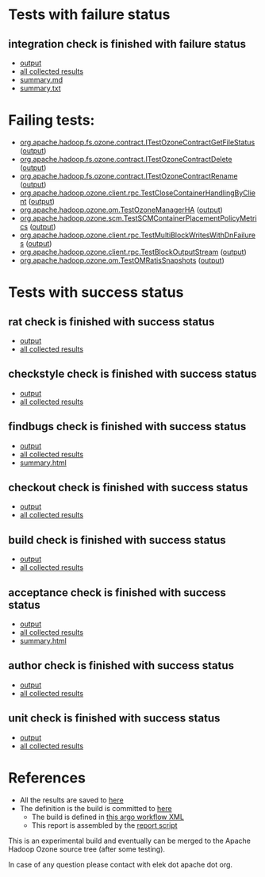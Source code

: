 # Tests with failure status

## integration check is finished with failure status

   * [output](https://raw.githubusercontent.com/elek/ozone-ci-q4/master/pr/pr-hdds-2286-c5gnx/integration/output.log)
   * [all collected results](https://github.com/elek/ozone-ci-q4/tree/master/pr/pr-hdds-2286-c5gnx/integration)
   * [summary.md](https://github.com/elek/ozone-ci-q4/tree/master/pr/pr-hdds-2286-c5gnx/integration/summary.md)
   * [summary.txt](https://github.com/elek/ozone-ci-q4/tree/master/pr/pr-hdds-2286-c5gnx/integration/summary.txt)

# Failing tests: 

 * [org.apache.hadoop.fs.ozone.contract.ITestOzoneContractGetFileStatus](hadoop-ozone/ozonefs/org.apache.hadoop.fs.ozone.contract.ITestOzoneContractGetFileStatus.txt) ([output](hadoop-ozone/ozonefs/org.apache.hadoop.fs.ozone.contract.ITestOzoneContractGetFileStatus-output.txt))
 * [org.apache.hadoop.fs.ozone.contract.ITestOzoneContractDelete](hadoop-ozone/ozonefs/org.apache.hadoop.fs.ozone.contract.ITestOzoneContractDelete.txt) ([output](hadoop-ozone/ozonefs/org.apache.hadoop.fs.ozone.contract.ITestOzoneContractDelete-output.txt))
 * [org.apache.hadoop.fs.ozone.contract.ITestOzoneContractRename](hadoop-ozone/ozonefs/org.apache.hadoop.fs.ozone.contract.ITestOzoneContractRename.txt) ([output](hadoop-ozone/ozonefs/org.apache.hadoop.fs.ozone.contract.ITestOzoneContractRename-output.txt))
 * [org.apache.hadoop.ozone.client.rpc.TestCloseContainerHandlingByClient](hadoop-ozone/integration-test/org.apache.hadoop.ozone.client.rpc.TestCloseContainerHandlingByClient.txt) ([output](hadoop-ozone/integration-test/org.apache.hadoop.ozone.client.rpc.TestCloseContainerHandlingByClient-output.txt))
 * [org.apache.hadoop.ozone.om.TestOzoneManagerHA](hadoop-ozone/integration-test/org.apache.hadoop.ozone.om.TestOzoneManagerHA.txt) ([output](hadoop-ozone/integration-test/org.apache.hadoop.ozone.om.TestOzoneManagerHA-output.txt))
 * [org.apache.hadoop.ozone.scm.TestSCMContainerPlacementPolicyMetrics](hadoop-ozone/integration-test/org.apache.hadoop.ozone.scm.TestSCMContainerPlacementPolicyMetrics.txt) ([output](hadoop-ozone/integration-test/org.apache.hadoop.ozone.scm.TestSCMContainerPlacementPolicyMetrics-output.txt))
 * [org.apache.hadoop.ozone.client.rpc.TestMultiBlockWritesWithDnFailures](hadoop-ozone/integration-test/org.apache.hadoop.ozone.client.rpc.TestMultiBlockWritesWithDnFailures.txt) ([output](hadoop-ozone/integration-test/org.apache.hadoop.ozone.client.rpc.TestMultiBlockWritesWithDnFailures-output.txt))
 * [org.apache.hadoop.ozone.client.rpc.TestBlockOutputStream](hadoop-ozone/integration-test/org.apache.hadoop.ozone.client.rpc.TestBlockOutputStream.txt) ([output](hadoop-ozone/integration-test/org.apache.hadoop.ozone.client.rpc.TestBlockOutputStream-output.txt))
 * [org.apache.hadoop.ozone.om.TestOMRatisSnapshots](hadoop-ozone/integration-test/org.apache.hadoop.ozone.om.TestOMRatisSnapshots.txt) ([output](hadoop-ozone/integration-test/org.apache.hadoop.ozone.om.TestOMRatisSnapshots-output.txt))


# Tests with success status

## rat check is finished with success status

   * [output](https://raw.githubusercontent.com/elek/ozone-ci-q4/master/pr/pr-hdds-2286-c5gnx/rat/output.log)
   * [all collected results](https://github.com/elek/ozone-ci-q4/tree/master/pr/pr-hdds-2286-c5gnx/rat)


## checkstyle check is finished with success status

   * [output](https://raw.githubusercontent.com/elek/ozone-ci-q4/master/pr/pr-hdds-2286-c5gnx/checkstyle/output.log)
   * [all collected results](https://github.com/elek/ozone-ci-q4/tree/master/pr/pr-hdds-2286-c5gnx/checkstyle)


## findbugs check is finished with success status

   * [output](https://raw.githubusercontent.com/elek/ozone-ci-q4/master/pr/pr-hdds-2286-c5gnx/findbugs/output.log)
   * [all collected results](https://github.com/elek/ozone-ci-q4/tree/master/pr/pr-hdds-2286-c5gnx/findbugs)
   * [summary.html](https://elek.github.io/ozone-ci-q4/pr/pr-hdds-2286-c5gnx/findbugs/summary.html)


## checkout check is finished with success status

   * [output](https://raw.githubusercontent.com/elek/ozone-ci-q4/master/pr/pr-hdds-2286-c5gnx/checkout/output.log)
   * [all collected results](https://github.com/elek/ozone-ci-q4/tree/master/pr/pr-hdds-2286-c5gnx/checkout)


## build check is finished with success status

   * [output](https://raw.githubusercontent.com/elek/ozone-ci-q4/master/pr/pr-hdds-2286-c5gnx/build/output.log)
   * [all collected results](https://github.com/elek/ozone-ci-q4/tree/master/pr/pr-hdds-2286-c5gnx/build)


## acceptance check is finished with success status

   * [output](https://raw.githubusercontent.com/elek/ozone-ci-q4/master/pr/pr-hdds-2286-c5gnx/acceptance/output.log)
   * [all collected results](https://github.com/elek/ozone-ci-q4/tree/master/pr/pr-hdds-2286-c5gnx/acceptance)
   * [summary.html](https://elek.github.io/ozone-ci-q4/pr/pr-hdds-2286-c5gnx/acceptance/summary.html)


## author check is finished with success status

   * [output](https://raw.githubusercontent.com/elek/ozone-ci-q4/master/pr/pr-hdds-2286-c5gnx/author/output.log)
   * [all collected results](https://github.com/elek/ozone-ci-q4/tree/master/pr/pr-hdds-2286-c5gnx/author)


## unit check is finished with success status

   * [output](https://raw.githubusercontent.com/elek/ozone-ci-q4/master/pr/pr-hdds-2286-c5gnx/unit/output.log)
   * [all collected results](https://github.com/elek/ozone-ci-q4/tree/master/pr/pr-hdds-2286-c5gnx/unit)




# References

 * All the results are saved to [here](https://github.com/elek/ozone-ci-q4/tree/master/pr/pr-hdds-2286-c5gnx/)
 * The definition is the build is committed to [here](https://github.com/elek/argo-ozone)
    * The build is defined in [this argo workflow XML](https://github.com/elek/argo-ozone/blob/master/ozone-build.yaml)
    * This report is assembled by the [report script](https://github.com/elek/argo-ozone/blob/master/scripts/report.sh)

This is an experimental build and eventually can be merged to the Apache Hadoop Ozone source tree (after some testing).

In case of any question please contact with elek dot apache dot org.
